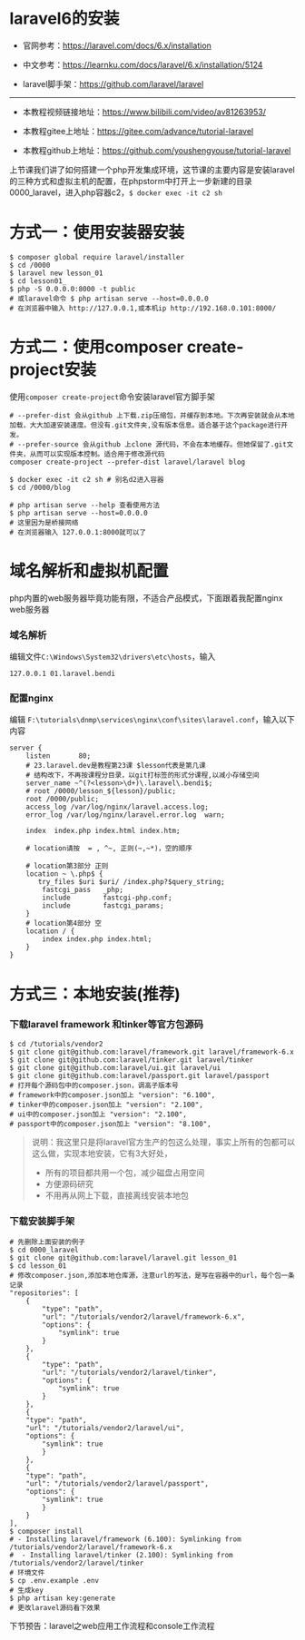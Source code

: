 # laravel6的安装

- 官网参考：https://laravel.com/docs/6.x/installation

- 中文参考：https://learnku.com/docs/laravel/6.x/installation/5124

- laravel脚手架：https://github.com/laravel/laravel
------
- 本教程视频链接地址：https://www.bilibili.com/video/av81263953/

- 本教程gitee上地址：https://gitee.com/advance/tutorial-laravel

- 本教程github上地址：https://github.com/youshengyouse/tutorial-laravel

上节课我们讲了如何搭建一个php开发集成环境，这节课的主要内容是安装laravel的三种方式和虚拟主机的配置，在phpstorm中打开上一步新建的目录 0000_laravel，进入php容器c2，`$ docker exec -it c2 sh`




# 方式一：使用安装器安装

```shell
$ composer global require laravel/installer
$ cd /0000
$ laravel new lesson_01
$ cd lesson01_
$ php -S 0.0.0.0:8000 -t public
# 或laravel命令 $ php artisan serve --host=0.0.0.0
# 在浏览器中输入 http://127.0.0.1,或本机ip http://192.168.0.101:8000/
```
# 方式二：使用composer create-project安装
使用`composer create-project`命令安装laravel官方脚手架

```shell
# --prefer-dist 会从github 上下载.zip压缩包，并缓存到本地。下次再安装就会从本地加载，大大加速安装速度。但没有.git文件夹,没有版本信息。适合基于这个package进行开发。
# --prefer-source 会从github 上clone 源代码，不会在本地缓存。但她保留了.git文件夹，从而可以实现版本控制。适合用于修改源代码
composer create-project --prefer-dist laravel/laravel blog
```
```shell
$ docker exec -it c2 sh # 别名d2进入容器
$ cd /0000/blog

# php artisan serve --help 查看使用方法
$ php artisan serve --host=0.0.0.0
# 这里因为是桥接网络
# 在浏览器输入 127.0.0.1:8000就可以了
```

# 域名解析和虚拟机配置

php内置的web服务器毕竟功能有限，不适合产品模式，下面跟着我配置nginx web服务器

### 域名解析

编辑文件`C:\Windows\System32\drivers\etc\hosts`，输入

```shell
127.0.0.1 01.laravel.bendi
```

### 配置nginx

编辑 `F:\tutorials\dnmp\services\nginx\conf\sites\laravel.conf`，输入以下内容

```shell
server {
    listen       80;
    # 23.laravel.dev是教程第23课 $lesson代表是第几课
    # 结构改下，不再按课程分目录，以git打标签的形式分课程,以减小存储空间
    server_name ~^(?<lesson>\d+)\.laravel\.bendi$;
    # root /0000/lesson_${lesson}/public;
    root /0000/public;
    access_log /var/log/nginx/laravel.access.log;
    error_log /var/log/nginx/laravel.error.log  warn;

    index  index.php index.html index.htm;
  
    # location请按  = , ^~, 正则(~,~*)，空的顺序

    # location第3部分 正则
    location ~ \.php$ {
       try_files $uri $uri/ /index.php?$query_string;
        fastcgi_pass   _php;
        include        fastcgi-php.conf;
        include        fastcgi_params;
    }
    # location第4部分 空
    location / {
        index index.php index.html;
    }
}
```



# 方式三：本地安装(推荐)

### 下载laravel framework 和tinker等官方包源码

```shell
$ cd /tutorials/vendor2
$ git clone git@github.com:laravel/framework.git laravel/framework-6.x
$ git clone git@github.com:laravel/tinker.git laravel/tinker
$ git clone git@github.com:laravel/ui.git laravel/ui
$ git clone git@github.com:laravel/passport.git laravel/passport
# 打开每个源码包中的composer.json，调高子版本号
# framework中的composer.json加上 "version": "6.100",
# tinker中的composer.json加上 "version": "2.100",
# ui中的composer.json加上 "version": "2.100",
# passport中的composer.json加上 "version": "8.100",
```
> 说明：我这里只是将laravel官方生产的包这么处理，事实上所有的包都可以这么做，实现本地安装，它有3大好处，
> - 所有的项目都共用一个包，减少磁盘占用空间
> - 方便源码研究
> - 不用再从网上下载，直接离线安装本地包
### 下载安装脚手架
```shell
# 先删除上面安装的例子
$ cd 0000_laravel
$ git clone git@github.com:laravel/laravel.git lesson_01
$ cd lesson_01
# 修改composer.json,添加本地仓库源，注意url的写法，是写在容器中的url，每个包一条记录
"repositories": [
    {
        "type": "path",
        "url": "/tutorials/vendor2/laravel/framework-6.x",
        "options": {
            "symlink": true
        }
    },
    {
        "type": "path",
        "url": "/tutorials/vendor2/laravel/tinker",
        "options": {
            "symlink": true
        }
    },
    {
    "type": "path",
    "url": "/tutorials/vendor2/laravel/ui",
    "options": {
        "symlink": true
        }
    },
    {
    "type": "path",
    "url": "/tutorials/vendor2/laravel/passport",
    "options": {
        "symlink": true
        }
    }
],
$ composer install  
# - Installing laravel/framework (6.100): Symlinking from /tutorials/vendor2/laravel/framework-6.x
#  - Installing laravel/tinker (2.100): Symlinking from /tutorials/vendor2/laravel/tinker
# 环境文件
$ cp .env.example .env
# 生成key
$ php artisan key:generate
# 更改laravel源码看下效果
```

下节预告：laravel之web应用工作流程和console工作流程
